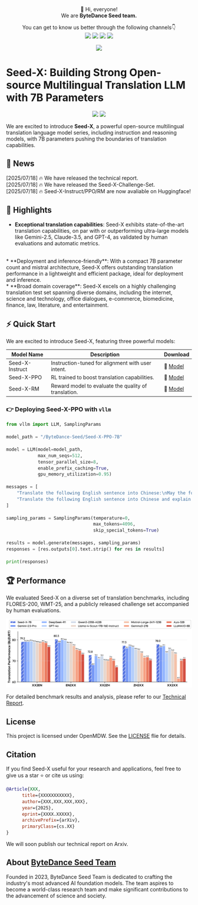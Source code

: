 <div align="center">
 👋 Hi, everyone! 
    <br>
    We are <b>ByteDance Seed team.</b>
</div>

<p align="center">
  You can get to know us better through the following channels👇
  <br>
  <a href="https://seed.bytedance.com/">
    <img src="https://img.shields.io/badge/Website-%231e37ff?style=for-the-badge&logo=bytedance&logoColor=white"></a>
  <a href="https://github.com/user-attachments/assets/5793e67c-79bb-4a59-811a-fcc7ed510bd4">
    <img src="https://img.shields.io/badge/WeChat-07C160?style=for-the-badge&logo=wechat&logoColor=white"></a>
 <a href="https://www.xiaohongshu.com/user/profile/668e7e15000000000303157d?xsec_token=ABl2-aqekpytY6A8TuxjrwnZskU-6BsMRE_ufQQaSAvjc%3D&xsec_source=pc_search">
    <img src="https://img.shields.io/badge/Xiaohongshu-%23FF2442?style=for-the-badge&logo=xiaohongshu&logoColor=white"></a>
  <a href="https://www.zhihu.com/org/dou-bao-da-mo-xing-tuan-dui/">
    <img src="https://img.shields.io/badge/zhihu-%230084FF?style=for-the-badge&logo=zhihu&logoColor=white"></a>
</p>

<div align=center>
<img src="https://github.com/user-attachments/assets/c42e675e-497c-4508-8bb9-093ad4d1f216"/></div>
</div>

<!-- 注释：以上为Seed官方信息，可直接复制使用，请注意导入“Seed WeChat”（第12行）、“Seed logo”(第20行)图片替换 -->


# Seed-X: Building Strong Open-source Multilingual Translation LLM with 7B Parameters
<p align="center">
  <a href="https://code.byted.org/seed/SEED-X-7B/blob/ylu_dev/Technical_Report.pdf">
    <img src="https://img.shields.io/badge/Seed--X-Report-blue"></a>
  <a href="XXXX">
    <img src="https://img.shields.io/badge/Seed--X-Hugging Face-brightgreen"></a>
</p>

<!-- 🤗 [HuggingFace]() | 📄 [Technical Report](/Technical_Report.pdf) -->


We are excited to introduce **Seed-X**, a powerful open-source multilingual translation language model series, including instruction and reasoning models, with 7B parameters pushing the boundaries of translation capabilities. 

<!-- 注释：以上为项目基础信息，以项目COMET举例，Comet一级标题（第25行）、徽章Comet名字（第28、30、32、34行）记得替换，徽章可按需使用
请注意，徽章可根据具体项目自定义，如技术成果落地页、技术成果报告/Paper、Hugging Face、项目微信交流群、License、打榜榜单等，更换名字和链接即可；
专属微信群出现在两个位置，第34行、第42行，可以联系EB同学创建 -->

## 📢 News
[2025/07/18] 🔥 We have released the technical report.
<br>
[2025/07/18] 🔥 We have released the Seed-X-Challenge-Set.
<br>
[2025/07/18] 🔥 Seed-X-Instruct/PPO/RM are now avaliable on Huggingface!

## 🌟 Highlights

* **Exceptional translation capabilities**: Seed-X exhibits state-of-the-art translation capabilities, on par with or outperforming ultra-large models like Gemini-2.5, Claude-3.5, and GPT-4, as validated by human evaluations and automatic metrics.
<br>
* **Deployment and inference-friendly**: With a compact 7B parameter count and mistral architecture, Seed-X offers outstanding translation performance in a lightweight and efficient package, ideal for deployment and inference.
<br>
* **Broad domain coverage**: Seed-X excels on a highly challenging translation test set spanning diverse domains, including the internet, science and technology, office dialogues, e-commerce, biomedicine, finance, law, literature, and entertainment.


## ⚡ Quick Start
We are excited to introduce Seed-X, featuring three powerful models:

| Model Name  | Description | Download |
| ----------- | ----------- |-----------
| Seed-X-Instruct  | Instruction-tuned for alignment with user intent. |🤗 [Model]()|
| Seed-X-PPO | RL trained to boost translation capabilities.     | 🤗 [Model]()|
|Seed-X-RM | Reward model to evaluate the quality of translation.|  🤗 [Model]()| 

### 👉 Deploying Seed-X-PPO with ```vllm```
```python
from vllm import LLM, SamplingParams

model_path = "/ByteDance-Seed/Seed-X-PPO-7B"

model = LLM(model=model_path,
            max_num_seqs=512,
            tensor_parallel_size=8,
            enable_prefix_caching=True, 
            gpu_memory_utilization=0.95)

messages = [
    "Translate the following English sentence into Chinese:\nMay the force be with you <zh>", # without CoT
    "Translate the following English sentence into Chinese and explain it in detail:\nMay the force be with you <zh>" # with CoT
]

sampling_params = SamplingParams(temperature=0,
                                 max_tokens=4096,
                                 skip_special_tokens=True)

results = model.generate(messages, sampling_params)
responses = [res.outputs[0].text.strip() for res in results]

print(responses)
```

## 🏆 Performance

We evaluated Seed-X on a diverse set of translation benchmarks, including FLORES-200, WMT-25, and a publicly released challenge set accompanied by human evaluations.

![performance](/imgs/model_comparsion.png)

For detailed benchmark results and analysis, please refer to our [Technical Report]().
## License
This project is licensed under OpenMDW. See the [LICENSE]() flie for details.

## Citation
If you find Seed-X useful for your research and applications, feel free to give us a star ⭐ or cite us using:
```bibtex
@Article{XXX,
      title={XXXXXXXXXXX}, 
      author={XXX,XXX,XXX,XXX},
      year={2025},
      eprint={XXXX.XXXXX},
      archivePrefix={arXiv},
      primaryClass={cs.XX}
}
```
We will soon publish our technical report on Arxiv.

## About [ByteDance Seed Team](https://seed.bytedance.com/)

Founded in 2023, ByteDance Seed Team is dedicated to crafting the industry's most advanced AI foundation models. The team aspires to become a world-class research team and make significant contributions to the advancement of science and society.

<!-- 注释：About ByteDance Seed Team可直接复制使用 -->

